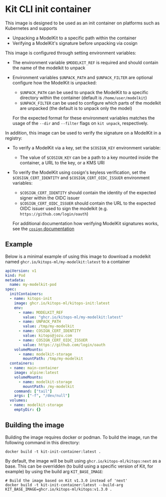 # Kit CLI init container

This image is designed to be used as an init container on platforms such as Kubernetes and supports

* Unpacking a ModelKit to a specific path within the container
* Verifying a ModelKit's signature before unpacking via cosign

This image is configured through setting environment variables:

* The environment variable `$MODELKIT_REF` is required and should contain the name of the modelkit to unpack
* Environment variables `$UNPACK_PATH` and `$UNPACK_FILTER` are optional configure how the ModelKit is unpacked:
  * `$UNPACK_PATH` can be used to unpack the ModelKit to a specific directory within the container (default is `/home/user/modelkit`)
  * `$UNPACK_FILTER` can be used to configure which parts of the modelkit are unpacked (the default is to unpack only the model)

  For the expected format for these environment variables matches the usage of the `--dir` and `--filter` flags on `kit unpack`, respectively.

In addition, this image can be used to verify the signature on a ModelKit in a registry:

* To verify a ModelKit via a key, set the `$COSIGN_KEY` environment variable:
  * The value of `$COSIGN_KEY` can be a path to a key mounted inside the container, a URL to the key, or a KMS URI
* To verify the ModelKit using cosign's keyless verification, set the `$COSIGN_CERT_IDENTITY` and `$COSIGN_CERT_OIDC_ISSUER` environment variables:
  * `$COSIGN_CERT_IDENTITY` should contain the identity of the expected signer within the OIDC issuer
  * `$COSIGN_CERT_OIDC_ISSUER` should contain the URL to the expected OIDC issuer used to sign the modelkit (e.g. `https://github.com/login/oauth`)

  For additional documentation how verifying ModelKit signatures works, see the [`cosign` documentation](https://docs.sigstore.dev/verifying/verify/)

## Example

Below is a minimal example of using this image to download a modelkit named `ghcr.io/kitops-ml/my-modelkit:latest` to a container

```yaml
apiVersion: v1
kind: Pod
metadata:
  name: my-modelkit-pod
spec:
  initContainers:
  - name: kitops-init
    image: ghcr.io/kitops-ml/kitops-init:latest
    env:
      - name: MODELKIT_REF
        value: "ghcr.io/kitops-ml/my-modelkit:latest"
      - name: UNPACK_PATH
        value: /tmp/my-modelkit
      - name: COSIGN_CERT_IDENTITY
        value: kitops@jozu.com
      - name: COSIGN_CERT_OIDC_ISSUER
        value: https://github.com/login/oauth
    volumeMounts:
      - name: modelkit-storage
        mountPath: /tmp/my-modelkit
  containers:
  - name: main-container
    image: alpine:latest
    volumeMounts:
      - name: modelkit-storage
        mountPath: /my-modelkit
    command: ["tail"]
    args: ["-f", "/dev/null"]
  volumes:
  - name: modelkit-storage
    emptyDir: {}
```

## Building the image

Building the image requires docker or podman. To build the image, run the following command in this directory:

```shell
docker build -t kit-init-container:latest .
```

By default, the image will be built using `ghcr.io/kitops-ml/kitops:next` as a base. This can be overridden (to build using a specific version of Kit, for example) by using the build arg `KIT_BASE_IMAGE`:

```shell
# Build the image based on Kit v1.3.0 instead of 'next'
docker build -t kit-init-container:latest --build-arg KIT_BASE_IMAGE=ghcr.io/kitops-ml/kitops:v1.3.0 .
```
